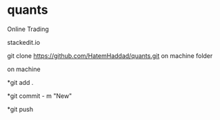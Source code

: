 # quants
Online Trading

stackedit.io

git clone https://github.com/HatemHaddad/quants.git on machine folder

on machine

*git add .

*git commit - m "New"

*git push
